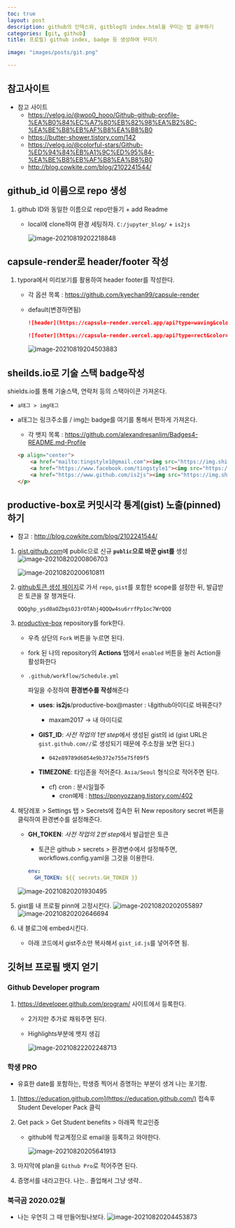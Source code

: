 ```yaml
---
toc: true
layout: post
description: github의 인덱스와, gitblog의 index.html을 꾸미는 법 공부하기
categories: [git, github]
title: 프로필) github index, badge 등 생성하여 꾸미기

image: "images/posts/git.png"

---
```


## 참고사이트

- 참고 사이트
  - https://velog.io/@woo0_hooo/Github-github-profile-%EA%B0%84%EC%A7%80%EB%82%98%EA%B2%8C-%EA%BE%B8%EB%AF%B8%EA%B8%B0
  - https://butter-shower.tistory.com/142
  - https://velog.io/@colorful-stars/Github-%ED%94%84%EB%A1%9C%ED%95%84-%EA%BE%B8%EB%AF%B8%EA%B8%B0
  - http://blog.cowkite.com/blog/2102241544/

## github_id 이름으로 repo 생성

1. github ID와 동일한 이름으로 repo만들기 + add Readme

   - local에 clone하여 환경 세팅하자.
     `C:/jupyter_blog/` + `is2js`

     ![image-20210819202218848](https://raw.githubusercontent.com/is3js/screenshots/main/image-20210819202218848.png)

## capsule-render로 header/footer 작성

1. typora에서 미리보기를 활용하여 header footer를 작성한다.

   - 각 옵션 목록 : https://github.com/kyechan99/capsule-render

   - default(변경하면됨)

     ```markdown
     ![header](https://capsule-render.vercel.app/api?type=waving&color=f6ebe1&height=150&section=header&text=Data Engineer and KMD&fontSize=50&fontColor=152447&desc=데이터 엔지니어를 꿈꾸는 한의사, 조재성입니다.&descAlignY=80)

     ![footer](https://capsule-render.vercel.app/api?type=rect&color=152447&height=20&section=footer)
     ```

     ![image-20210819204503883](https://raw.githubusercontent.com/is3js/screenshots/main/image-20210819204503883.png)

## sheilds.io로 기술 스택 badge작성

shields.io를 통해 기술스택, 연락처 등의 스택아이콘 가져온다.

- `a태그 > img태그 `

- a태그는 링크주소를 / img는 badge를 여기를 통해서 편하게 가져온다.

  - 각 뱃지 목록 : https://github.com/alexandresanlim/Badges4-README.md-Profile

  ```markdown
  <p align="center">
      <a href="mailto:tingstyle1@gmail.com"><img src="https://img.shields.io/badge/Gmail-d14836?style=flat-square&logo=Gmail&logoColor=white&link=tingstyle1@gmail.com"/></a>&nbsp
      <a href="https://www.facebook.com/tingstyle1"><img src="https://img.shields.io/badge/Facebook-1877F2?style=flat-square&logo=facebook&logoColor=white"/></a>&nbsp
      <a href="https://www.github.com/is2js"><img src="https://img.shields.io/badge/GitHub-100000?style=flat-square&logo=github&logoColor=white"/></a>&nbsp 
  </p>
  ```

## productive-box로 커밋시각 통계(gist) 노출(pinned)하기

- 참고 : http://blog.cowkite.com/blog/2102241544/

1. [gist.github.com](https://gist.github.com/)에 public으로 신규 **`public`으로 바꾼 gist를** 생성
   ![image-20210820200806703](https://raw.githubusercontent.com/is3js/screenshots/main/image-20210820200806703.png)

   ![image-20210820200610811](https://raw.githubusercontent.com/is3js/screenshots/main/image-20210820200610811.png)

2. [github토큰 생성 페이지](https://github.com/settings/tokens/new)로 가서 `repo`, `gist`를 포함한 scope를 설정한 뒤, 발급받은 토큰을 잘 챙겨둔다.

   ```
   QQQghp_ysd0aOZbgsOJ3rOTAhj4QQQw4su6rrfPp1oc7WrQQQ
   ```

3. [productive-box](https://github.com/maxam2017/productive-box) repository를 fork한다.

   - 우측 상단의 `Fork` 버튼을 누르면 된다.

   - fork 된 나의 repository의 **Actions** 탭에서 `enabled` 버튼을 눌러 Action을 활성화한다

   - ```plaintext
     .github/workflow/Schedule.yml
     ```

     파일을 수정하여 **환경변수를 작성**해준다

     - **uses**: **is2js**/productive-box@master : 내github아이디로 바꿔준다?

       - maxam2017 -> 내 아이디로

     - **GIST_ID**: *사전 작업의 1번 step*에서 생성된 gist의 id (gist URL은 `gist.github.com//`로 생성되기 때문에 주소창을 보면 된다.)
       - `042e89789d6054e9b372e755e75f09f5`
     - **TIMEZONE**: 타임존을 적어준다. `Asia/Seoul` 형식으로 적어주면 된다.
       - cf) cron : 분시일월주
         - cron예제 : https://ponyozzang.tistory.com/402

4. 해당레포 > Settings 탭 > Secrets에 접속한 뒤 New repository secret 버튼을 클릭하여 환경변수를 설정해준다.

   - **GH_TOKEN**: *사전 작업의 2번 step*에서 발급받은 토큰

     - 토큰은 github > secrets > 환경변수에서 설정해주면, workflows.config.yaml을 그것을 이용한다.

     ```yaml
     env:
       GH_TOKEN: ${{ secrets.GH_TOKEN }}
     ```

   ![image-20210820201930495](https://raw.githubusercontent.com/is3js/screenshots/main/image-20210820201930495.png)

5. gist를 내 프로필 pinn에 고정시킨다.
   ![image-20210820202055897](https://raw.githubusercontent.com/is3js/screenshots/main/image-20210820202055897.png)![image-20210820202646694](https://raw.githubusercontent.com/is3js/screenshots/main/image-20210820202646694.png)

6. 내 블로그에 embed시킨다.

   - 아래 코드에서 gist주소만 복사해서 `gist_id.js`를 넣어주면 됨.

   <script src="[gist주소].js"></script>

## 깃허브 프로필 뱃지 얻기

### Github Developer program

1. https://developer.github.com/program/ 사이트에서 등록한다.

   - 2가지만 추가로 채워주면 된다.

   - Highlights부분에 뱃지 생김

     ![image-20210822202248713](https://raw.githubusercontent.com/is3js/screenshots/main/image-20210822202248713.png)

### 학생 PRO

- 유효한 date를 포함하는, 학생증 찍어서 증명하는 부분이 생겨 나는 포기함.

1.  [https://education.github.com](https://education.github.com/) 접속후 Student Developer Pack 클릭

1.  Get pack > Get Student benefits > 아래쪽 학교인증

    - github에 학교계정으로 email을 등록하고 와야한다.

      ![image-20210820205641913](https://raw.githubusercontent.com/is3js/screenshots/main/image-20210820205641913.png)

1.  마지막에 plan을 `Github Pro`로 적어주면 된다.

1.  증명서를 내라고한다. 나는.. 졸업해서 그냥 생략..

### 북극곰 2020.02월

- 나는 우연히 그 때 만들어뒀나보다.
  ![image-20210820204453873](https://raw.githubusercontent.com/is3js/screenshots/main/image-20210820204453873.png)
